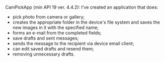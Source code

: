 CamPickApp (min API 19 ver. 4.4.2):
I've created an application that does:
- pick photo from camera or gallery;
- creates the appropriate folder in the device's file system and saves the new images in it with the specified name;
- forms an e-mail from the completed fields;
- save drafts and sent messages;
- sends the message to the recipient via device email client;
- can edit saved drafts and resend them;
- removing unnecessary drafts.
